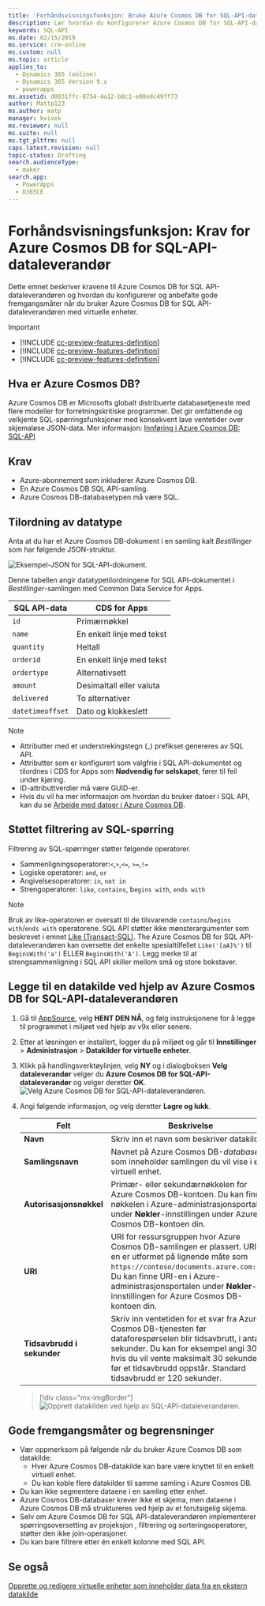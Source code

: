 ```yaml
---
title: 'Forhåndsvisningsfunksjon: Bruke Azure Cosmos DB for SQL-API-dataleverandør med Common Data Service for Apps | MicrosoftDocs'
description: Lær hvordan du konfigurerer Azure Cosmos DB for SQL-API-dataleverandøren for bruk med virtuelle enheter.
keywords: SQL-API
ms.date: 02/15/2019
ms.service: crm-online
ms.custom: null
ms.topic: article
applies_to:
  - Dynamics 365 (online)
  - Dynamics 365 Version 9.x
  - powerapps
ms.assetid: d0031ffc-8754-4a12-b8c1-e08edc49ff73
author: Mattp123
ms.author: matp
manager: kvivek
ms.reviewer: null
ms.suite: null
ms.tgt_pltfrm: null
caps.latest.revision: null
topic-status: Drafting
search.audienceType:
  - maker
search.app:
  - PowerApps
  - D365CE
---
```


# <a name="preview-feature-azure-cosmos-db-sql-api-data-provider-requirements"></a>Forhåndsvisningsfunksjon: Krav for Azure Cosmos DB for SQL-API-dataleverandør

Dette emnet beskriver kravene til Azure Cosmos DB for SQL API-dataleverandøren og hvordan du konfigurerer og anbefalte gode fremgangsmåter når du bruker Azure Cosmos DB for SQL API-dataleverandøren med virtuelle enheter. 

> [!IMPORTANT]
> - [!INCLUDE [cc-preview-features-definition](../../includes/cc-preview-features-definition.md)]
> - [!INCLUDE [cc-preview-features-definition](../../includes/cc-preview-features-expect-changes.md)]
> - [!INCLUDE [cc-preview-features-definition](../../includes/cc-preview-features-no-ms-support.md)]


## <a name="what-is-azure-cosmos-db"></a>Hva er Azure Cosmos DB?

Azure Cosmos DB er Microsofts globalt distribuerte databasetjeneste med flere modeller for forretningskritiske programmer. Det gir omfattende og velkjente SQL-spørringsfunksjoner med konsekvent lave ventetider over skjemaløse JSON-data. Mer informasjon: [Innføring i Azure Cosmos DB: SQL-API](https://docs.microsoft.com/azure/cosmos-db/sql-api-introduction)

## <a name="requirements"></a>Krav

- Azure-abonnement som inkluderer Azure Cosmos DB.
- En Azure Cosmos DB SQL API-samling.
- Azure Cosmos DB-databasetypen må være SQL. 

## <a name="data-type-mapping"></a>Tilordning av datatype

Anta at du har et Azure Cosmos DB-dokument i en samling kalt *Bestillinger* som har følgende JSON-struktur.

![Eksempel-JSON for SQL-API-dokument.](media/documentdbexample.png)

Denne tabellen angir datatypetilordningene for SQL API-dokumentet i *Bestillinger*-samlingen med Common Data Service for Apps.

|SQL API-data|CDS for Apps|
|--|--|
|`id`|Primærnøkkel|
|`name`|En enkelt linje med tekst|
|`quantity`|Heltall|
|`orderid`|En enkelt linje med tekst|
|`ordertype`|Alternativsett|
|`amount`|Desimaltall eller valuta|
|`delivered`|To alternativer|
|`datetimeoffset`|Dato og klokkeslett|

> [!NOTE]
> - Attributter med et understrekingstegn (_) prefikset genereres av SQL API.
> - Attributter som er konfigurert som valgfrie i SQL API-dokumentet og tilordnes i CDS for Apps som **Nødvendig for selskapet**, fører til feil under kjøring.
> - ID-attributtverdier må være GUID-er.
> - Hvis du vil ha mer informasjon om hvordan du bruker datoer i SQL API, kan du se [Arbeide med datoer i Azure Cosmos DB](https://azure.microsoft.com/blog/working-with-dates-in-azure-documentdb-4/).

## <a name="supported-sql-query-filtering"></a>Støttet filtrering av SQL-spørring

Filtrering av SQL-spørringer støtter følgende operatorer. 

- Sammenligningsoperatorer:`<`,`>`,`<=`, `>=`,`!=`
- Logiske operatorer: `and`, `or` 
- Angivelsesoperatorer: `in`, `not in`
- Strengoperatorer: `like`, `contains`, b`egins with`, `ends with`

> [!NOTE]
> Bruk av like-operatoren er oversatt til de tilsvarende `contains`/`begins with`/`ends with` operatorene. SQL API støtter ikke mønsterargumenter som beskrevet i emnet [Like (Transact-SQL)](/sql/t-sql/language-elements/like-transact-sql). The Azure Cosmos DB for SQL API-dataleverandøren kan oversette det enkelte spesialtilfellet `Like('[aA]%')` til `BeginsWith('a')` ELLER `BeginsWith('A')`. Legg merke til at strengsammenligning i SQL API skiller mellom små og store bokstaver.

## <a name="add-a-data-source-using-the-azure-cosmos-db-for-sql-api-data-provider"></a>Legge til en datakilde ved hjelp av Azure Cosmos DB for SQL-API-dataleverandøren

1. Gå til [AppSource](https://appsource.microsoft.com/product/dynamics-365/mscrm.documentdb_data_provider?tab=Overview), velg **HENT DEN NÅ**, og følg instruksjonene for å legge til programmet i miljøet ved hjelp av v9x eller senere.
2. Etter at løsningen er installert, logger du på miljøet og går til **Innstillinger** > **Administrasjon** > **Datakilder for virtuelle enheter**.
3. Klikk på handlingsverktøylinjen, velg **NY** og i dialogboksen **Velg dataleverandør** velger du **Azure Cosmos DB for SQL-API-dataleverandør** og velger deretter **OK**.
![Velg Azure Cosmos DB for SQL-API-dataleverandøren.](media/createdatasource.png)
1. Angi følgende informasjon, og velg deretter **Lagre og lukk**.

    |Felt|Beskrivelse|
    |--|--|
    |**Navn**|Skriv inn et navn som beskriver datakilden.|
    |**Samlingsnavn**|Navnet på Azure Cosmos DB-*databasen* som inneholder samlingen du vil vise i en virtuell enhet.  |
    |**Autorisasjonsnøkkel**|Primær- eller sekundærnøkkelen for Azure Cosmos DB-kontoen. Du kan finne nøkkelen i Azure-administrasjonsportalen under **Nøkler**-innstillingen under Azure Cosmos DB-kontoen din.|
    |**URI**|URI for ressursgruppen hvor Azure Cosmos DB-samlingen er plassert. URI-en er utformet på lignende måte som `https://contoso/documents.azure.com:443`. Du kan finne URI-en i Azure-administrasjonsportalen under **Nøkler**-innstillingen for Azure Cosmos DB-kontoen din. |
    |**Tidsavbrudd i sekunder**|Skriv inn ventetiden for et svar fra Azure Cosmos DB-tjenesten før dataforespørselen blir tidsavbrutt, i antall sekunder. Du kan for eksempel angi 30 hvis du vil vente maksimalt 30 sekunder før et tidsavbrudd oppstår. Standard tidsavbrudd er 120 sekunder.|

    > [!div class="mx-imgBorder"] 
    > ![Opprett datakilden ved hjelp av SQL-API-dataleverandøren.](media/cosmosdb-datasource.png)

## <a name="best-practices-and-limitations"></a>Gode fremgangsmåter og begrensninger

- Vær oppmerksom på følgende når du bruker Azure Cosmos DB som datakilde:
   - Hver Azure Cosmos DB-datakilde kan bare være knyttet til en enkelt virtuell enhet.
   - Du kan koble flere datakilder til samme samling i Azure Cosmos DB.
- Du kan ikke segmentere dataene i en samling etter enhet.
- Azure Cosmos DB-databaser krever ikke et skjema, men dataene i Azure Cosmos DB må struktureres ved hjelp av et forutsigelig skjema. 
- Selv om Azure Cosmos DB for SQL API-dataleverandøren implementerer spørringsoversetting av projeksjon , filtrering og sorteringsoperatorer, støtter den ikke join-operasjoner.
- Du kan bare filtrere etter én enkelt kolonne med SQL API.

## <a name="see-also"></a>Se også

[Opprette og redigere virtuelle enheter som inneholder data fra en ekstern datakilde](create-edit-virtual-entities.md)
